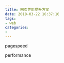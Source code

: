 ```yaml
---
title: 网页性能提升方案
date: 2018-03-22 16:37:16
tags:
- web
categories:
-
---
```



<!-- more -->
pagespeed

performance
